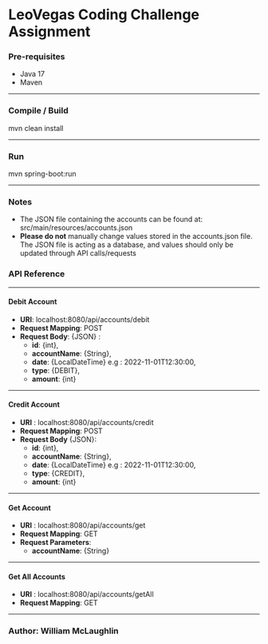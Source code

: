 # LeoVegas Coding Challenge Assignment

### Pre-requisites
* Java 17
* Maven
---

### Compile / Build
mvn clean install

---
### Run
mvn spring-boot:run

---


### Notes
* The JSON file containing the accounts can be found at: src/main/resources/accounts.json
* **Please do not** manually change values stored in the accounts.json file. The JSON file is acting as a database, and values should only be updated through API calls/requests
### API Reference

---

#### Debit Account

* **URI**: localhost:8080/api/accounts/debit
* **Request Mapping**: POST
* **Request Body**: {JSON} :
    * **id**: {int},
    * **accountName**: {String},
    * **date**: {LocalDateTime} e.g : 2022-11-01T12:30:00,
    * **type**: {DEBIT},
    * **amount**: {int}

---

#### Credit Account

* **URI** : localhost:8080/api/accounts/credit
* **Request Mapping**: POST
* **Request Body** {JSON}:
    * **id**: {int},
    * **accountName**: {String},
    * **date**: {LocalDateTime} e.g : 2022-11-01T12:30:00,
    * **type**: {CREDIT},
    * **amount**: {int}

---

#### Get Account

* **URI** : localhost:8080/api/accounts/get
* **Request Mapping**: GET
* **Request Parameters**:
    * **accountName**: {String}

---

#### Get All Accounts

* **URI** : localhost:8080/api/accounts/getAll
* **Request Mapping**: GET

---

### Author: William McLaughlin